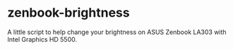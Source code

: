 # zenbook-brightness
A little script to help change your brightness on ASUS Zenbook LA303 with Intel Graphics HD 5500.
